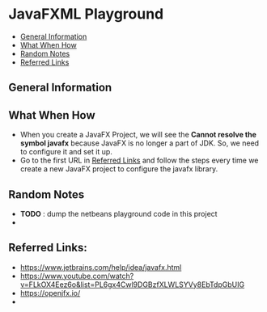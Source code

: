 # JavaFXML Playground

* [General Information](#general-information)
* [What When How](#what-when-how)
* [Random Notes](#random-notes)
* [Referred Links](#referred-links)

## General Information    

## What When How
* When you create a JavaFX Project, we will see the **Cannot resolve the symbol javafx** 
  because JavaFX is no longer a part of JDK. So, we need to configure it and set it up.
* Go to the first URL in [Referred Links](#referred-links) and follow the steps 
  every time we create a new JavaFX project to configure the javafx library. 

## Random Notes
* **TODO** : dump the netbeans playground code in this project
* 

## Referred Links:

* https://www.jetbrains.com/help/idea/javafx.html
* https://www.youtube.com/watch?v=FLkOX4Eez6o&list=PL6gx4Cwl9DGBzfXLWLSYVy8EbTdpGbUIG
* https://openjfx.io/
* 
